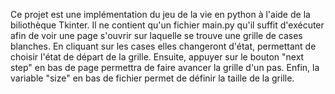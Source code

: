 Ce projet est une implémentation du jeu de la vie en python à l'aide de la biliothèque Tkinter.
Il ne contient qu'un fichier main.py qu'il suffit d'exécuter afin de voir une page s'ouvrir sur laquelle se trouve une grille de cases blanches. 
En cliquant sur les cases elles changeront d'état, permettant de choisir l'état de départ de la grille. 
Ensuite, appuyer sur le bouton "next step" en bas de page permettra de faire avancer la grille d'un pas.
Enfin, la variable "size" en bas de fichier permet de définir la taille de la grille.
